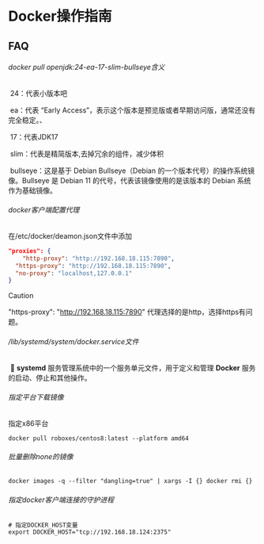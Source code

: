# Docker操作指南

## FAQ

###### docker pull openjdk:24-ea-17-slim-bullseye含义

​	24：代表小版本吧

​	ea：代表 “Early Access”，表示这个版本是预览版或者早期访问版，通常还没有完全稳定。、

​	17：代表JDK17

​	slim：代表是精简版本,去掉冗余的组件，减少体积

​	bullseye：这是基于 Debian Bullseye（Debian 的一个版本代号）的操作系统镜像。Bullseye 是 Debian 11 的代号，代表该镜像使用的是该版本的 Debian 系统作为基础镜像。

###### docker客户端配置代理

在/etc/docker/deamon.json文件中添加

```json
"proxies": {
	"http-proxy": "http://192.168.18.115:7890",
  "https-proxy": "http://192.168.18.115:7890",
  "no-proxy": "localhost,127.0.0.1"
}
```

> [!CAUTION]
>
> "https-proxy": "http://192.168.18.115:7890" 代理选择的是http，选择https有问题。

###### /lib/systemd/system/docker.service文件

​	👀 **systemd** 服务管理系统中的一个服务单元文件，用于定义和管理 **Docker** 服务的启动、停止和其他操作。

###### 指定平台下载镜像

指定x86平台

```
docker pull roboxes/centos8:latest --platform amd64
```

###### 批量删除none的镜像

```
docker images -q --filter "dangling=true" | xargs -I {} docker rmi {}
```

###### 指定docker客户端连接的守护进程

```
# 指定DOCKER_HOST变量
export DOCKER_HOST="tcp://192.168.18.124:2375"
```

